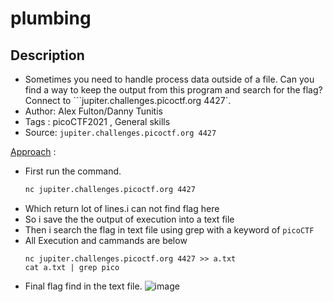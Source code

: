 # plumbing

## Description
- Sometimes you need to handle process data outside of a file. Can you find a way to keep the output from this program and search for the flag? Connect to ```jupiter.challenges.picoctf.org 4427`.
- Author: Alex Fulton/Danny Tunitis
- Tags  : picoCTF2021 , General skills
- Source: `jupiter.challenges.picoctf.org 4427`

<ins>Approach</ins> :
- First run the command.
	```sh
	nc jupiter.challenges.picoctf.org 4427
	```
- Which return lot of lines.i can not find flag here
- So i save the the output of execution into a text file
- Then i search the flag in text file using grep with a keyword of `picoCTF`
- All Execution and cammands are below
	```
	nc jupiter.challenges.picoctf.org 4427 >> a.txt
	cat a.txt | grep pico
	```
- Final flag find in the text file.
![image](https://user-images.githubusercontent.com/76644058/210718850-e8b4e890-7ab5-4214-b1af-f45ff610de15.png)
